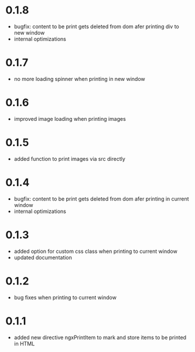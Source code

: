 
# 0.1.8
- bugfix: content to be print gets deleted from dom afer printing div to new window 
- internal optimizations

# 0.1.7
- no more loading spinner when printing in new window

# 0.1.6
- improved image loading when printing images

# 0.1.5
- added function to print images via src directly

# 0.1.4
- bugfix: content to be print gets deleted from dom afer printing in current window 
- internal optimizations

# 0.1.3
- added option for custom css class when printing to current window
- updated documentation

# 0.1.2
- bug fixes when printing to current window

# 0.1.1
- added new directive ngxPrintItem to mark and store items to be printed in HTML